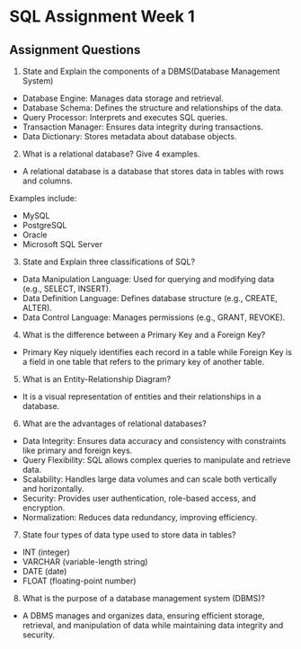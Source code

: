 # SQL Assignment Week 1


## **Assignment Questions**

1. State and Explain the components of a DBMS(Database Management System)
- Database Engine: Manages data storage and retrieval.
- Database Schema: Defines the structure and relationships of the data.
- Query Processor: Interprets and executes SQL queries.
- Transaction Manager: Ensures data integrity during transactions.
- Data Dictionary: Stores metadata about database objects.

2. What is a relational database? Give 4 examples.
- A relational database is a database that stores data in tables with rows and columns.

Examples include:
- MySQL
- PostgreSQL
- Oracle
- Microsoft SQL Server

3. State and Explain three classifications of SQL?
- Data Manipulation Language: Used for querying and modifying data (e.g., SELECT, INSERT).
- Data Definition Language: Defines database structure (e.g., CREATE, ALTER).
- Data Control Language: Manages permissions (e.g., GRANT, REVOKE).

4. What is the difference between a Primary Key and a Foreign Key?
- Primary Key niquely identifies each record in a table while Foreign Key is a field in one table that refers to the primary key of another table.

5. What is an Entity-Relationship Diagram?
- It is a visual representation of entities and their relationships in a database.

6. What are the advantages of relational databases?
- Data Integrity: Ensures data accuracy and consistency with constraints like primary and foreign keys.
- Query Flexibility: SQL allows complex queries to manipulate and retrieve data.
- Scalability: Handles large data volumes and can scale both vertically and horizontally.
- Security: Provides user authentication, role-based access, and encryption.
- Normalization: Reduces data redundancy, improving efficiency.

7. State four types of data type used to store data in tables?
- INT (integer)
- VARCHAR (variable-length string)
- DATE (date)
- FLOAT (floating-point number)
   
8. What is the purpose of a database management system (DBMS)? 
- A DBMS manages and organizes data, ensuring efficient storage, retrieval, and manipulation of data while maintaining data integrity and security. 


